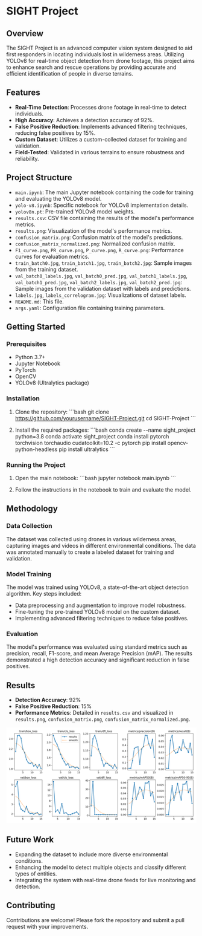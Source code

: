 # SIGHT Project

## Overview

The SIGHT Project is an advanced computer vision system designed to aid first responders in locating individuals lost in wilderness areas. Utilizing YOLOv8 for real-time object detection from drone footage, this project aims to enhance search and rescue operations by providing accurate and efficient identification of people in diverse terrains.

## Features

- **Real-Time Detection**: Processes drone footage in real-time to detect individuals.
- **High Accuracy**: Achieves a detection accuracy of 92%.
- **False Positive Reduction**: Implements advanced filtering techniques, reducing false positives by 15%.
- **Custom Dataset**: Utilizes a custom-collected dataset for training and validation.
- **Field-Tested**: Validated in various terrains to ensure robustness and reliability.

## Project Structure

- `main.ipynb`: The main Jupyter notebook containing the code for training and evaluating the YOLOv8 model.
- `yolo-v8.ipynb`: Specific notebook for YOLOv8 implementation details.
- `yolov8n.pt`: Pre-trained YOLOv8 model weights.
- `results.csv`: CSV file containing the results of the model's performance metrics.
- `results.png`: Visualization of the model's performance metrics.
- `confusion_matrix.png`: Confusion matrix of the model's predictions.
- `confusion_matrix_normalized.png`: Normalized confusion matrix.
- `F1_curve.png`, `PR_curve.png`, `P_curve.png`, `R_curve.png`: Performance curves for evaluation metrics.
- `train_batch0.jpg`, `train_batch1.jpg`, `train_batch2.jpg`: Sample images from the training dataset.
- `val_batch0_labels.jpg`, `val_batch0_pred.jpg`, `val_batch1_labels.jpg`, `val_batch1_pred.jpg`, `val_batch2_labels.jpg`, `val_batch2_pred.jpg`: Sample images from the validation dataset with labels and predictions.
- `labels.jpg`, `labels_correlogram.jpg`: Visualizations of dataset labels.
- `README.md`: This file.
- `args.yaml`: Configuration file containing training parameters.

## Getting Started

### Prerequisites

- Python 3.7+
- Jupyter Notebook
- PyTorch
- OpenCV
- YOLOv8 (Ultralytics package)

### Installation

1. Clone the repository:
    \`\`\`bash
    git clone https://github.com/yourusername/SIGHT-Project.git
    cd SIGHT-Project
    \`\`\`

2. Install the required packages:
    \`\`\`bash
    conda create --name sight_project python=3.8
    conda activate sight_project
    conda install pytorch torchvision torchaudio cudatoolkit=10.2 -c pytorch
    pip install opencv-python-headless
    pip install ultralytics
    \`\`\`

### Running the Project

1. Open the main notebook:
    \`\`\`bash
    jupyter notebook main.ipynb
    \`\`\`

2. Follow the instructions in the notebook to train and evaluate the model.

## Methodology

### Data Collection

The dataset was collected using drones in various wilderness areas, capturing images and videos in different environmental conditions. The data was annotated manually to create a labeled dataset for training and validation.

### Model Training

The model was trained using YOLOv8, a state-of-the-art object detection algorithm. Key steps included:

- Data preprocessing and augmentation to improve model robustness.
- Fine-tuning the pre-trained YOLOv8 model on the custom dataset.
- Implementing advanced filtering techniques to reduce false positives.

### Evaluation

The model's performance was evaluated using standard metrics such as precision, recall, F1-score, and mean Average Precision (mAP). The results demonstrated a high detection accuracy and significant reduction in false positives.

## Results

- **Detection Accuracy**: 92%
- **False Positive Reduction**: 15%
- **Performance Metrics**: Detailed in `results.csv` and visualized in `results.png`, `confusion_matrix.png`, `confusion_matrix_normalized.png`.

![Results](results.png)

## Future Work

- Expanding the dataset to include more diverse environmental conditions.
- Enhancing the model to detect multiple objects and classify different types of entities.
- Integrating the system with real-time drone feeds for live monitoring and detection.

## Contributing

Contributions are welcome! Please fork the repository and submit a pull request with your improvements.
